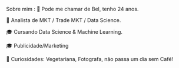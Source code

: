 Sobre mim :
👋 Pode me chamar de Bel, tenho 24 anos.

💼 Analista de MKT / Trade MKT / Data Science.

🎓 Cursando Data Science & Machine Learning.

🎓 Publicidade/Marketing

🌱 Curiosidades: Vegetariana, Fotografa, não passa um dia sem Café!
